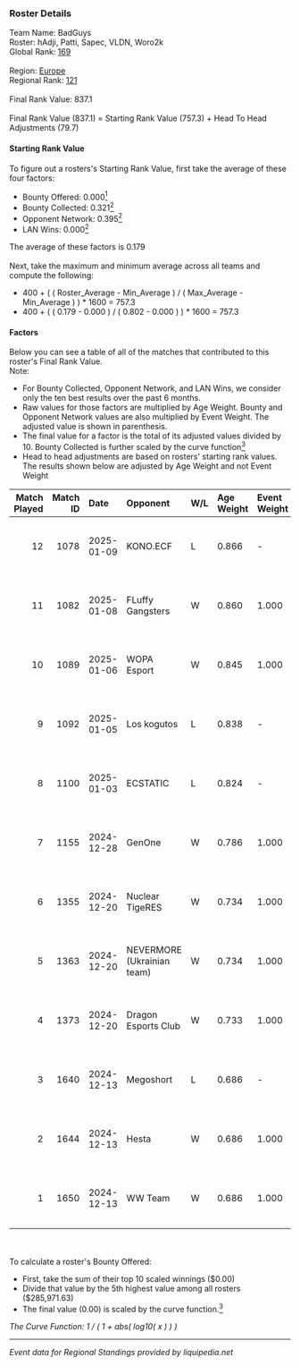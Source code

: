 ### Roster Details<br />
Team Name: BadGuys<br />
Roster: hAdji, Patti, Sapec, VLDN, Woro2k<br />
Global Rank: [169](../../standings_global_2025_02_28.md)<br />
<br />
Region: [Europe]( ../../standings_europe_2025_02_28.md)<br />
Regional Rank: [121]( ../../standings_europe_2025_02_28.md)<br />
<br />
Final Rank Value:  837.1<br />
<br />
Final Rank Value (837.1) = Starting Rank Value (757.3) + Head To Head Adjustments (79.7)<br />

#### Starting Rank Value<br />
To figure out a rosters's Starting Rank Value, first take the average of these four factors:<br />
- Bounty Offered: 0.000[<sup>1</sup>](#table2)
- Bounty Collected: 0.321[<sup>2</sup>](#table1)
- Opponent Network: 0.395[<sup>2</sup>](#table1)
- LAN Wins: 0.000[<sup>2</sup>](#table1)

The average of these factors is 0.179<br />
<br />
Next, take the maximum and minimum average across all teams and compute the following:<br />
- 400 + ( ( Roster_Average - Min_Average ) / ( Max_Average - Min_Average ) ) * 1600 = 757.3
- 400 + ( ( 0.179 - 0.000 ) / ( 0.802 - 0.000 ) ) * 1600 = 757.3


#### Factors<br />
Below you can see a table of all of the matches that contributed to this roster's Final Rank Value.<br />
Note:<br />

- For Bounty Collected, Opponent Network, and LAN Wins, we consider only the ten best results over the past 6 months.
- Raw values for those factors are multiplied by Age Weight. Bounty and Opponent Network values are also multiplied by Event Weight. The adjusted value is shown in parenthesis.
- The final value for a factor is the total of its adjusted values divided by 10. Bounty Collected is further scaled by the curve function[<sup>3</sup>](#curveFunction)
- Head to head adjustments are based on rosters' starting rank values. The results shown below are adjusted by Age Weight and not Event Weight
<span id="table1"></span><br />


| Match Played | Match ID | Date       | Opponent                   | W/L | Age Weight | Event Weight | Bounty Collected | Opponent Network | LAN Wins  | H2H Adj. | Roster                            |
| -: | -: | :- | :- | :- | :- | :- | :- | :- | :- | -: | :- |
|           12 |     1078 | 2025-01-09 | KONO.ECF                   | L   | 0.866      | -            | -                | -                | -         |   -16.11 | hAdji, Patti, Sapec, VLDN, Woro2k |
|           11 |     1082 | 2025-01-08 | FLuffy Gangsters           | W   | 0.860      | 1.000        | 0.017 (0.015)    | 1.000 (0.860)    | 0 (0.000) |    19.05 | hAdji, Patti, Sapec, VLDN, Woro2k |
|           10 |     1089 | 2025-01-06 | WOPA Esport                | W   | 0.845      | 1.000        | 0.037 (0.031)    | 0.845 (0.713)    | 0 (0.000) |    18.87 | hAdji, Patti, Sapec, VLDN, Woro2k |
|            9 |     1092 | 2025-01-05 | Los kogutos                | L   | 0.838      | -            | -                | -                | -         |    -6.90 | hAdji, Patti, Sapec, VLDN, Woro2k |
|            8 |     1100 | 2025-01-03 | ECSTATIC                   | L   | 0.824      | -            | -                | -                | -         |    -3.05 | hAdji, Patti, Sapec, VLDN, Woro2k |
|            7 |     1155 | 2024-12-28 | GenOne                     | W   | 0.786      | 1.000        | 0.015 (0.012)    | 0.839 (0.659)    | 0 (0.000) |    18.34 | hAdji, Patti, Sapec, VLDN, Woro2k |
|            6 |     1355 | 2024-12-20 | Nuclear TigeRES            | W   | 0.734      | 1.000        | 0.005 (0.004)    | 0.531 (0.390)    | 0 (0.000) |    14.77 | hAdji, Kvem, Patti, VLDN, Woro2k  |
|            5 |     1363 | 2024-12-20 | NEVERMORE (Ukrainian team) | W   | 0.734      | 1.000        | 0.012 (0.009)    | 0.977 (0.716)    | 0 (0.000) |    17.96 | hAdji, Kvem, Patti, VLDN, Woro2k  |
|            4 |     1373 | 2024-12-20 | Dragon Esports Club        | W   | 0.733      | 1.000        | 0.008 (0.006)    | 0.336 (0.246)    | 0 (0.000) |    12.22 | hAdji, Kvem, Patti, VLDN, Woro2k  |
|            3 |     1640 | 2024-12-13 | Megoshort                  | L   | 0.686      | -            | -                | -                | -         |   -16.09 | hAdji, Kvem, Sapec, Topa, Woro2k  |
|            2 |     1644 | 2024-12-13 | Hesta                      | W   | 0.686      | 1.000        | 0.003 (0.002)    | 0.502 (0.344)    | 0 (0.000) |    15.91 | hAdji, Kvem, Sapec, Topa, Woro2k  |
|            1 |     1650 | 2024-12-13 | WW Team                    | W   | 0.686      | 1.000        | 0.000 (0.000)    | 0.031 (0.021)    | 0 (0.000) |     4.76 | hAdji, Kvem, Sapec, Topa, Woro2k  |

<br />
<span id="table2"></span><br />
To calculate a roster's Bounty Offered:<br />

- First, take the sum of their top 10 scaled winnings ($0.00)
- Divide that value by the 5th highest value among all rosters ($285,971.63)
- The final value (0.00) is scaled by the curve function.[<sup>3</sup>](#curveFunction)

<span id="curveFunction"></span>_The Curve Function: 1 / ( 1 + abs( log10( x ) ) )_<br />

---
_Event data for Regional Standings provided by liquipedia.net_<br />
